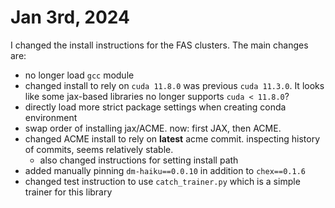 
# Jan 3rd, 2024

I changed the install instructions for the FAS clusters. The main changes are:

- no longer load `gcc` module
- changed install to rely on `cuda 11.8.0` was previous `cuda 11.3.0`. It looks like some jax-based libraries no longer supports `cuda < 11.8.0`?
- directly load more strict package settings when creating conda environment
- swap order of installing jax/ACME. now: first JAX, then ACME.
- changed ACME install to rely on **latest** acme commit. inspecting history of commits, seems relatively stable.
  - also changed instructions for setting install path
- added manually pinning `dm-haiku==0.0.10` in addition to `chex==0.1.6`
- changed test instruction to use `catch_trainer.py` which is a simple trainer for this library